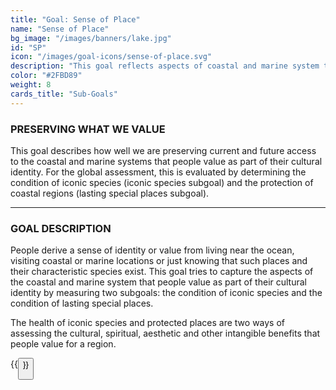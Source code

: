 ```yaml
---
title: "Goal: Sense of Place"
name: "Sense of Place"
bg_image: "/images/banners/lake.jpg"
id: "SP"
icon: "/images/goal-icons/sense-of-place.svg"
description: "This goal reflects aspects of coastal and marine system that people value as part of their cultural identity."
color: "#2FBD89"
weight: 8
cards_title: "Sub-Goals"
---
```


### PRESERVING WHAT WE VALUE

This goal describes how well we are preserving current and future access to the coastal and marine systems that people value as part of their cultural identity. For the global assessment, this is evaluated by determining the condition of iconic species (iconic species subgoal) and the protection of coastal regions (lasting special places subgoal).


----

### GOAL DESCRIPTION

People derive a sense of identity or value from living near the ocean, visiting coastal or marine locations or just knowing that such places and their characteristic species exist. This goal tries to capture the aspects of the coastal and marine system that people value as part of their cultural identity by measuring two subgoals: the condition of iconic species and the condition of lasting special places.  

The health of iconic species and protected places are two ways of assessing the cultural, spiritual, aesthetic and other intangible benefits that people value for a region.


{{<button text="Download Infographic" link=images/infographs/SP.png icon="images/goal-icons/sense-of-place.svg" >}}